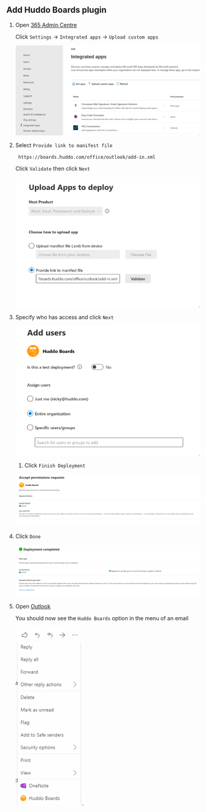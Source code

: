 ## Add Huddo Boards plugin

1. Open [365 Admin Centre](https://admin.microsoft.com/AdminPortal/Home#/Settings/IntegratedApps)

      Click `Settings` -> `Integrated apps` -> `Upload custom apps`

      ![example](/assets/msgraph/outlook1.png)


1. Select `Provide link to manifest file`

        https://boards.huddo.com/office/outlook/add-in.xml

      Click `Validate` then click `Next`

      ![example](/assets/msgraph/outlook3.png)

1. Specify who has access and click `Next`

      ![example](/assets/msgraph/outlook4.png)

      1. Click `Finish Deployment`

      ![example](/assets/msgraph/outlook5.png)

1. Click `Done`

      ![example](/assets/msgraph/outlook6.png)

1. Open [Outlook](https://outlook.office365.com/mail/)

      You should now see the `Huddo Boards` option in the menu of an email

      ![example](/assets/msgraph/outlook7.png)
